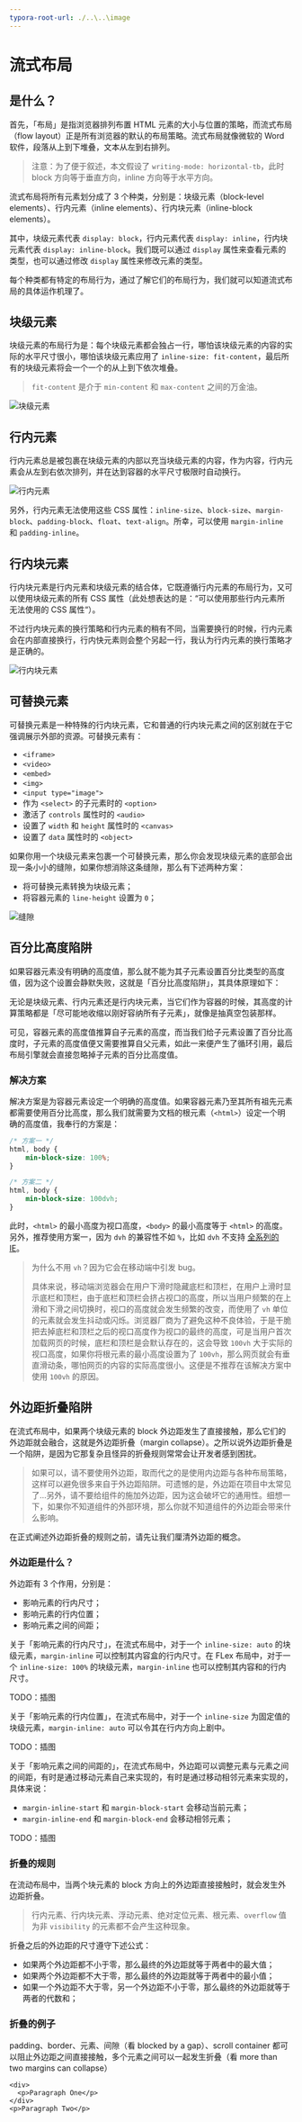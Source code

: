 ```yaml
---
typora-root-url: ./..\..\image
---
```


# 流式布局

## 是什么？

首先，「布局」是指浏览器排列布置 HTML 元素的大小与位置的策略，而流式布局（flow layout）正是所有浏览器的默认的布局策略。流式布局就像微软的 Word 软件，段落从上到下堆叠，文本从左到右排列。

> 注意：为了便于叙述，本文假设了 `writing-mode: horizontal-tb`，此时 block 方向等于垂直方向，inline 方向等于水平方向。

流式布局将所有元素划分成了 3 个种类，分别是：块级元素（block-level elements）、行内元素（inline elements）、行内块元素（inline-block elements）。

其中，块级元素代表 `display: block`，行内元素代表 `display: inline`，行内块元素代表 `display: inline-block`。我们既可以通过 `display` 属性来查看元素的类型，也可以通过修改 `display` 属性来修改元素的类型。

每个种类都有特定的布局行为，通过了解它们的布局行为，我们就可以知道流式布局的具体运作机理了。

## 块级元素

块级元素的布局行为是：每个块级元素都会独占一行，哪怕该块级元素的内容的实际的水平尺寸很小，哪怕该块级元素应用了 `inline-size: fit-content`，最后所有的块级元素将会一个一个的从上到下依次堆叠。

> `fit-content` 是介于 `min-content` 和 `max-content` 之间的万金油。

![块级元素](/css/flow-layout/block-element.png)

## 行内元素

行内元素总是被包裹在块级元素的内部以充当块级元素的内容，作为内容，行内元素会从左到右依次排列，并在达到容器的水平尺寸极限时自动换行。

![行内元素](/css/flow-layout/inline-element.png)

另外，行内元素无法使用这些 CSS 属性：`inline-size`、`block-size`、`margin-block`、`padding-block`、`float`、`text-align`。所幸，可以使用 `margin-inline` 和 `padding-inline`。

## 行内块元素

行内块元素是行内元素和块级元素的结合体，它既遵循行内元素的布局行为，又可以使用块级元素的所有 CSS 属性（此处想表达的是：“可以使用那些行内元素所无法使用的 CSS 属性“）。

不过行内块元素的换行策略和行内元素的稍有不同，当需要换行的时候，行内元素会在内部直接换行，行内快元素则会整个另起一行，我认为行内元素的换行策略才是正确的。

![行内块元素](/css/flow-layout/inline-block-element.png)

## 可替换元素

可替换元素是一种特殊的行内块元素，它和普通的行内块元素之间的区别就在于它强调展示外部的资源。可替换元素有：

- `<iframe>`
- `<video>`
- `<embed>`
- `<img>`
- `<input type="image">`
- 作为 `<select>` 的子元素时的 `<option>`
- 激活了 `controls` 属性时的 `<audio>`
- 设置了 `width` 和 `height` 属性时的 `<canvas>`
- 设置了 `data` 属性时的 `<object>`

如果你用一个块级元素来包裹一个可替换元素，那么你会发现块级元素的底部会出现一条小小的缝隙，如果你想消除这条缝隙，那么有下述两种方案：

- 将可替换元素转换为块级元素；
- 将容器元素的 `line-height` 设置为 `0`；

![缝隙](/css/flow-layout/inline-block-element-gap.png)

## 百分比高度陷阱

如果容器元素没有明确的高度值，那么就不能为其子元素设置百分比类型的高度值，因为这个设置会静默失败，这就是「百分比高度陷阱」，其具体原理如下：

无论是块级元素、行内元素还是行内块元素，当它们作为容器的时候，其高度的计算策略都是「尽可能地收缩以刚好容纳所有子元素」，就像是抽真空包装那样。

可见，容器元素的高度值推算自子元素的高度，而当我们给子元素设置了百分比高度时，子元素的高度值便又需要推算自父元素，如此一来便产生了循环引用，最后布局引擎就会直接忽略掉子元素的百分比高度值。

### 解决方案

解决方案是为容器元素设定一个明确的高度值。如果容器元素乃至其所有祖先元素都需要使用百分比高度，那么我们就需要为文档的根元素（`<html>`）设定一个明确的高度值，我奉行的方案是：

```css
/* 方案一 */
html, body {
    min-block-size: 100%;
}

/* 方案二 */
html, body {
    min-block-size: 100dvh;
}
```

此时，`<html>` 的最小高度为视口高度，`<body>` 的最小高度等于 `<html>` 的高度。另外，推荐使用方案一，因为 `dvh` 的兼容性不如 `%`，比如 `dvh` 不支持 [全系列的 IE](https://caniuse.com/?search=types%3A%20dvh)。

> 为什么不用 `vh`？因为它会在移动端中引发 bug。
>
> 具体来说，移动端浏览器会在用户下滑时隐藏底栏和顶栏，在用户上滑时显示底栏和顶栏，由于底栏和顶栏会挤占视口的高度，所以当用户频繁的在上滑和下滑之间切换时，视口的高度就会发生频繁的改变，而使用了 `vh` 单位的元素就会发生抖动或闪烁。浏览器厂商为了避免这种不良体验，于是干脆把去掉底栏和顶栏之后的视口高度作为视口的最终的高度，可是当用户首次加载网页的时候，底栏和顶栏是会默认存在的，这会导致 `100vh` 大于实际的视口高度，如果你将根元素的最小高度设置为了 `100vh`，那么网页就会有垂直滑动条，哪怕网页的内容的实际高度很小。这便是不推荐在该解决方案中使用 `100vh` 的原因。

## 外边距折叠陷阱

在流式布局中，如果两个块级元素的 block 外边距发生了直接接触，那么它们的外边距就会融合，这就是外边距折叠（margin collapse）。之所以说外边距折叠是一个陷阱，是因为它那复杂且怪异的折叠规则常常会让开发者感到困扰。

> 如果可以，请不要使用外边距，取而代之的是使用内边距与各种布局策略，这样可以避免很多来自于外边距陷阱。可遗憾的是，外边距在项目中太常见了...另外，请不要给组件的施加外边距，因为这会破坏它的通用性。细想一下，如果你不知道组件的外部环境，那么你就不知道组件的外边距会带来什么影响。

在正式阐述外边距折叠的规则之前，请先让我们厘清外边距的概念。

### 外边距是什么？

外边距有 3 个作用，分别是：

- 影响元素的行内尺寸；
- 影响元素的行内位置；
- 影响元素之间的间距；

关于「影响元素的行内尺寸」，在流式布局中，对于一个 `inline-size: auto` 的块级元素，`margin-inline` 可以控制其内容盒的行内尺寸。在 FLex 布局中，对于一个 `inline-size: 100%` 的块级元素，`margin-inline` 也可以控制其内容和的行内尺寸。

TODO：插图

关于「影响元素的行内位置」，在流式布局中，对于一个 `inline-size` 为固定值的块级元素，`margin-inline: auto` 可以令其在行内方向上剧中。

TODO：插图

关于「影响元素之间的间距的」，在流式布局中，外边距可以调整元素与元素之间的间距，有时是通过移动元素自己来实现的，有时是通过移动相邻元素来实现的，具体来说：

- `margin-inline-start` 和 `margin-block-start` 会移动当前元素；
- `margin-inline-end` 和 `margin-block-end` 会移动相邻元素；

TODO：插图

### 折叠的规则

在流动布局中，当两个块元素的 block 方向上的外边距直接接触时，就会发生外边距折叠。

> 行内元素、行内块元素、浮动元素、绝对定位元素、根元素、`overflow` 值为非 `visibility` 的元素都不会产生这种现象。

折叠之后的外边距的尺寸遵守下述公式：

- 如果两个外边距都不小于零，那么最终的外边距就等于两者中的最大值；
- 如果两个外边距都不大于零，那么最终的外边距就等于两者中的最小值；
- 如果一个外边距不大于零，另一个外边距不小于零，那么最终的外边距就等于两者的代数和；

### 折叠的例子

padding、border、元素、间隙（看 blocked by a gap）、scroll container 都可以阻止外边距之间直接接触，多个元素之间可以一起发生折叠（看 more than two margins can collapse）

```
<div>
  <p>Paragraph One</p>
</div>
<p>Paragraph Two</p>


```

